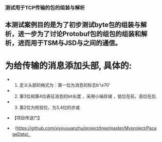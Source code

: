 ### 测试用于TCP传输的包的组装与解析

## 本测试案例目的是为了初步测试byte包的组装与解析，进一步为了讨论Protobuf包的组包的组装和解析，进而用于TSM与JSD与之间的通信。   


#    为给传输的消息添加头部, 具体的:


*  1.   定义头部的格式为：第一位为消息的标志b'\x70'   
*  2.   第3位和第4位表征消息的bit长度 ，采用小端存储 ，低位在前，高位在后.     
*  3.   第2位为校验位，为3,4位的亦或  

* 【项目传送门】
* （https://github.com/xiyouyuanzhu/project/tree/master/Myproject/PacageData）
